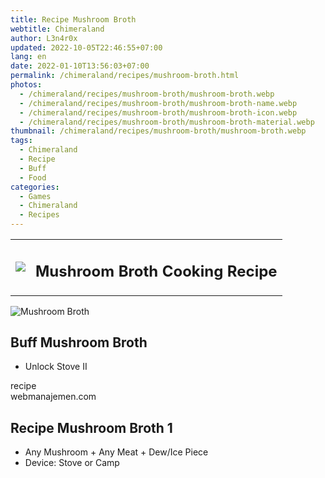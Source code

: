 ```yaml
---
title: Recipe Mushroom Broth
webtitle: Chimeraland
author: L3n4r0x
updated: 2022-10-05T22:46:55+07:00
lang: en
date: 2022-01-10T13:56:03+07:00
permalink: /chimeraland/recipes/mushroom-broth.html
photos:
  - /chimeraland/recipes/mushroom-broth/mushroom-broth.webp
  - /chimeraland/recipes/mushroom-broth/mushroom-broth-name.webp
  - /chimeraland/recipes/mushroom-broth/mushroom-broth-icon.webp
  - /chimeraland/recipes/mushroom-broth/mushroom-broth-material.webp
thumbnail: /chimeraland/recipes/mushroom-broth/mushroom-broth.webp
tags:
  - Chimeraland
  - Recipe
  - Buff
  - Food
categories:
  - Games
  - Chimeraland
  - Recipes
---
```


<section id="bootstrap-wrapper"><link rel="stylesheet" href="https://cdn.statically.io/gh/dimaslanjaka/Web-Manajemen/40ac3225/css/bootstrap-4.5-wrapper.css"/><div class="row mb-2"><div class="col-md-12 mb-2"><table class="table" id="post-info"><tbody><tr><td><img class="d-inline-block me-2" src="/chimeraland/recipes/mushroom-broth/mushroom-broth-icon.webp" width="auto" height="auto"/></td><td><h1 class="fs-5">Mushroom Broth Cooking Recipe</h1></td></tr></tbody></table></div></div><div class="card mb-2"><div class="row g-0"><div class="col-sm-4 position-relative mb-2"><img src="/chimeraland/recipes/mushroom-broth/mushroom-broth-material.webp" class="card-img fit-cover w-100 h-100" alt="Mushroom Broth" data-fancybox="true"/></div><div class="col-sm-8 mb-2"><div class="card-body"><h2 class="card-title fs-5">Buff Mushroom Broth</h2><div class="card-text"><ul><li>Unlock Stove II</li></ul></div><span class="badge rounded-pill bg-dark">recipe</span></div><div class="card-footer text-end text-muted">webmanajemen.com</div></div></div></div><div class="row mb-2"><div class="col-12 col-lg-6 recipe-item mb-2"><div class="card"><div class="card-body"><h2 class="card-title fs-5">Recipe Mushroom Broth 1</h2><div class="card-text"><ul><li>Any Mushroom<span> + </span>Any Meat<span> + </span>Dew/Ice Piece</li><li>Device: Stove or Camp</li></ul></div></div></div></div></div></section>